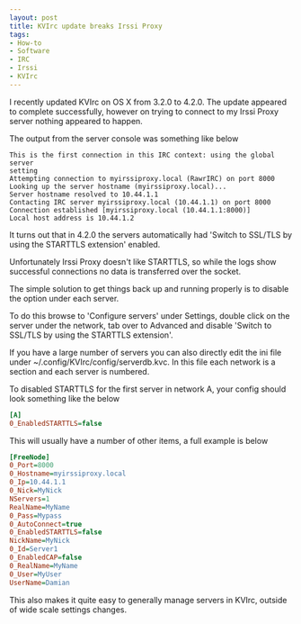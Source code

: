 ```yaml
---
layout: post
title: KVIrc update breaks Irssi Proxy
tags:
- How-to
- Software
- IRC
- Irssi
- KVIrc
---
```


I recently updated KVIrc on OS X from 3.2.0 to 4.2.0.
The update appeared to complete successfully, however on trying to connect to my
Irssi Proxy server nothing appeared to happen.

The output from the server console was something like below

```text
This is the first connection in this IRC context: using the global server
setting
Attempting connection to myirssiproxy.local (RawrIRC) on port 8000
Looking up the server hostname (myirssiproxy.local)...
Server hostname resolved to 10.44.1.1
Contacting IRC server myirssiproxy.local (10.44.1.1) on port 8000
Connection established [myirssiproxy.local (10.44.1.1:8000)]
Local host address is 10.44.1.2
```

It turns out that in 4.2.0 the servers automatically had 'Switch to SSL/TLS by
using the STARTTLS extension' enabled.

Unfortunately Irssi Proxy doesn't like STARTTLS, so while the logs show
successful connections no data is transferred over the socket.

The simple solution to get things back up and running properly is to disable the
option under each server.

To do this browse to 'Configure servers' under Settings, double click on the
server under the network, tab over to Advanced and disable 'Switch to SSL/TLS by
using the STARTTLS extension'.

If you have a large number of servers you can also directly edit the ini file
under ~/.config/KVIrc/config/serverdb.kvc. In this file each network is a
section and each server is numbered.

To disabled STARTTLS for the first server in network A, your config should look
something like the below

```ini
[A]
0_EnabledSTARTTLS=false
```

This will usually have a number of other items, a full example is below

```ini
[FreeNode]
0_Port=8000
0_Hostname=myirssiproxy.local
0_Ip=10.44.1.1
0_Nick=MyNick
NServers=1
RealName=MyName
0_Pass=Mypass
0_AutoConnect=true
0_EnabledSTARTTLS=false
NickName=MyNick
0_Id=Server1
0_EnabledCAP=false
0_RealName=MyName
0_User=MyUser
UserName=Damian
```

This also makes it quite easy to generally manage servers in KVIrc, outside of wide
scale settings changes.
